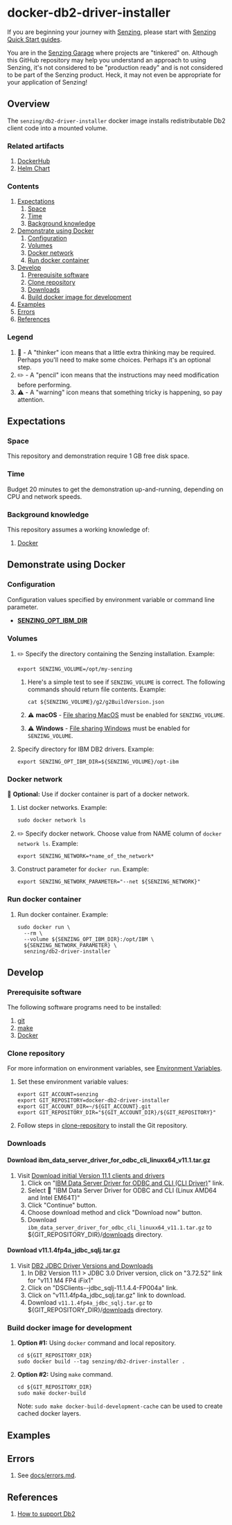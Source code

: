 # docker-db2-driver-installer

If you are beginning your journey with [Senzing],
please start with [Senzing Quick Start guides].

You are in the [Senzing Garage] where projects are "tinkered" on.
Although this GitHub repository may help you understand an approach to using Senzing,
it's not considered to be "production ready" and is not considered to be part of the Senzing product.
Heck, it may not even be appropriate for your application of Senzing!

## Overview

The `senzing/db2-driver-installer` docker image installs redistributable Db2 client code into
a mounted volume.

### Related artifacts

1. [DockerHub]
1. [Helm Chart]

### Contents

1. [Expectations]
   1. [Space]
   1. [Time]
   1. [Background knowledge]
1. [Demonstrate using Docker]
   1. [Configuration]
   1. [Volumes]
   1. [Docker network]
   1. [Run docker container]
1. [Develop]
   1. [Prerequisite software]
   1. [Clone repository]
   1. [Downloads]
   1. [Build docker image for development]
1. [Examples]
1. [Errors]
1. [References]

### Legend

1. :thinking: - A "thinker" icon means that a little extra thinking may be required.
   Perhaps you'll need to make some choices.
   Perhaps it's an optional step.
1. :pencil2: - A "pencil" icon means that the instructions may need modification before performing.
1. :warning: - A "warning" icon means that something tricky is happening, so pay attention.

## Expectations

### Space

This repository and demonstration require 1 GB free disk space.

### Time

Budget 20 minutes to get the demonstration up-and-running, depending on CPU and network speeds.

### Background knowledge

This repository assumes a working knowledge of:

1. [Docker]

## Demonstrate using Docker

### Configuration

Configuration values specified by environment variable or command line parameter.

- **[SENZING_OPT_IBM_DIR]**

### Volumes

1. :pencil2: Specify the directory containing the Senzing installation.
   Example:

   ```console
   export SENZING_VOLUME=/opt/my-senzing
   ```

   1. Here's a simple test to see if `SENZING_VOLUME` is correct.
      The following commands should return file contents.
      Example:

      ```console
      cat ${SENZING_VOLUME}/g2/g2BuildVersion.json
      ```

   1. :warning:
      **macOS** - [File sharing MacOS]
      must be enabled for `SENZING_VOLUME`.
   1. :warning:
      **Windows** - [File sharing Windows]
      must be enabled for `SENZING_VOLUME`.

1. Specify directory for IBM DB2 drivers.
   Example:

   ```console
   export SENZING_OPT_IBM_DIR=${SENZING_VOLUME}/opt-ibm
   ```

### Docker network

:thinking: **Optional:** Use if docker container is part of a docker network.

1. List docker networks.
   Example:

   ```console
   sudo docker network ls
   ```

1. :pencil2: Specify docker network.
   Choose value from NAME column of `docker network ls`.
   Example:

   ```console
   export SENZING_NETWORK=*name_of_the_network*
   ```

1. Construct parameter for `docker run`.
   Example:

   ```console
   export SENZING_NETWORK_PARAMETER="--net ${SENZING_NETWORK}"
   ```

### Run docker container

1. Run docker container.
   Example:

   ```console
   sudo docker run \
     --rm \
     --volume ${SENZING_OPT_IBM_DIR}:/opt/IBM \
     ${SENZING_NETWORK_PARAMETER} \
     senzing/db2-driver-installer
   ```

## Develop

### Prerequisite software

The following software programs need to be installed:

1. [git]
1. [make]
1. [Docker]

### Clone repository

For more information on environment variables,
see [Environment Variables].

1. Set these environment variable values:

   ```console
   export GIT_ACCOUNT=senzing
   export GIT_REPOSITORY=docker-db2-driver-installer
   export GIT_ACCOUNT_DIR=~/${GIT_ACCOUNT}.git
   export GIT_REPOSITORY_DIR="${GIT_ACCOUNT_DIR}/${GIT_REPOSITORY}"
   ```

1. Follow steps in [clone-repository] to install the Git repository.

### Downloads

#### Download ibm_data_server_driver_for_odbc_cli_linuxx64_v11.1.tar.gz

1. Visit [Download initial Version 11.1 clients and drivers]
   1. Click on "[IBM Data Server Driver for ODBC and CLI (CLI Driver)]" link.
   1. Select :radio_button: "IBM Data Server Driver for ODBC and CLI (Linux AMD64 and Intel EM64T)"
   1. Click "Continue" button.
   1. Choose download method and click "Download now" button.
   1. Download `ibm_data_server_driver_for_odbc_cli_linuxx64_v11.1.tar.gz` to ${GIT_REPOSITORY_DIR}/[downloads] directory.

#### Download v11.1.4fp4a_jdbc_sqlj.tar.gz

1. Visit [DB2 JDBC Driver Versions and Downloads]
   1. In DB2 Version 11.1 > JDBC 3.0 Driver version, click on "3.72.52" link for "v11.1 M4 FP4 iFix1"
   1. Click on "DSClients--jdbc_sqlj-11.1.4.4-FP004a" link.
   1. Click on "v11.1.4fp4a_jdbc_sqlj.tar.gz" link to download.
   1. Download `v11.1.4fp4a_jdbc_sqlj.tar.gz` to ${GIT_REPOSITORY_DIR}/[downloads] directory.

### Build docker image for development

1. **Option #1:** Using `docker` command and local repository.

   ```console
   cd ${GIT_REPOSITORY_DIR}
   sudo docker build --tag senzing/db2-driver-installer .
   ```

1. **Option #2:** Using `make` command.

   ```console
   cd ${GIT_REPOSITORY_DIR}
   sudo make docker-build
   ```

   Note: `sudo make docker-build-development-cache` can be used to create cached docker layers.

## Examples

## Errors

1. See [docs/errors.md].

## References

1. [How to support Db2]

[Background knowledge]: #background-knowledge
[Build docker image for development]: #build-docker-image-for-development
[Clone repository]: #clone-repository
[clone-repository]: https://github.com/senzing-garage/knowledge-base/blob/main/HOWTO/clone-repository.md
[Configuration]: #configuration
[DB2 JDBC Driver Versions and Downloads]: http://www-01.ibm.com/support/docview.wss?uid=swg21363866
[Demonstrate using Docker]: #demonstrate-using-docker
[Develop]: #develop
[Docker network]: #docker-network
[Docker]: https://github.com/senzing-garage/knowledge-base/blob/main/WHATIS/docker.md
[DockerHub]: https://hub.docker.com/r/senzing/db2-driver-installer
[docs/errors.md]: docs/errors.md
[Download initial Version 11.1 clients and drivers]: http://www-01.ibm.com/support/docview.wss?uid=swg21385217
[downloads]: ./downloads
[Downloads]: #downloads
[Environment Variables]: https://github.com/senzing-garage/knowledge-base/blob/main/lists/environment-variables.md
[Errors]: #errors
[Examples]: #examples
[Expectations]: #expectations
[File sharing MacOS]: https://github.com/senzing-garage/knowledge-base/blob/main/HOWTO/share-directories-with-docker.md#macos
[File sharing Windows]: https://github.com/senzing-garage/knowledge-base/blob/main/HOWTO/share-directories-with-docker.md#windows
[git]: https://github.com/senzing-garage/knowledge-base/blob/main/WHATIS/git.md
[Helm Chart]: https://github.com/senzing-garage/charts/tree/main/charts/ibm-db2-driver-installer
[How to support Db2]: https://github.com/senzing-garage/knowledge-base/blob/main/HOWTO/support-db2.md
[IBM Data Server Driver for ODBC and CLI (CLI Driver)]: http://www.ibm.com/services/forms/preLogin.do?source=swg-idsoc97
[make]: https://github.com/senzing-garage/knowledge-base/blob/main/WHATIS/make.md
[Prerequisite software]: #prerequisite-software
[References]: #references
[Run docker container]: #run-docker-container
[Senzing Garage]: https://github.com/senzing-garage
[Senzing Quick Start guides]: https://docs.senzing.com/quickstart/
[SENZING_OPT_IBM_DIR]: https://github.com/senzing-garage/knowledge-base/blob/main/lists/environment-variables.md#senzing_opt_ibm_dir
[Senzing]: https://senzing.com/
[Space]: #space
[Time]: #time
[Volumes]: #volumes

